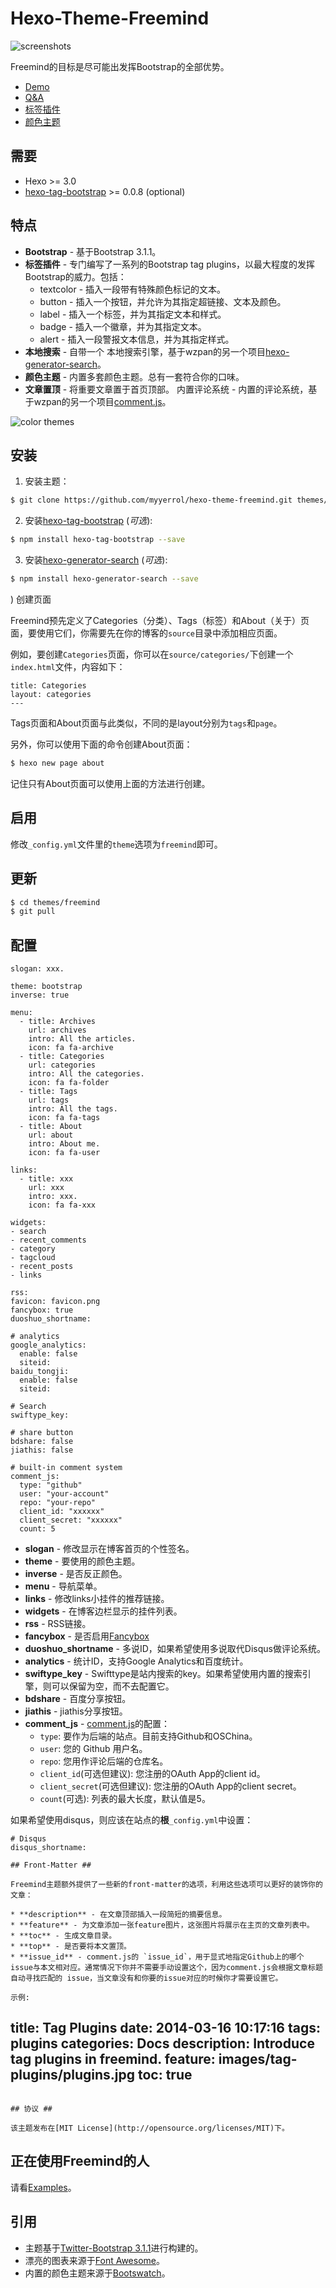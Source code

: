 Hexo-Theme-Freemind
===

![screenshots](http://wzpan.github.io/hexo-theme-freemind-blog/images/screenshots.png)

Freemind的目标是尽可能出发挥Bootstrap的全部优势。

* [Demo](http://hahack.com/hexo-theme-freemind-blog/)
* [Q&A](http://hahack.com/hexo-theme-freemind-blog/2014/03/16/qna/)
* [标签插件](http://hahack.com/hexo-theme-freemind-blog/2014/03/16/tag-plugins/)
* [颜色主题](http://hahack.com/hexo-theme-freemind-blog/2016/01/30/color-themes/)

## 需要 ##

* Hexo >= 3.0
* [hexo-tag-bootstrap](https://github.com/wzpan/hexo-tag-bootstrap) >= 0.0.8 (optional)

## 特点 ##

* **Bootstrap** - 基于Bootstrap 3.1.1。
* **标签插件** - 专门编写了一系列的Bootstrap tag plugins，以最大程度的发挥 Bootstrap的威力。包括：
  - textcolor - 插入一段带有特殊颜色标记的文本。
  - button - 插入一个按钮，并允许为其指定超链接、文本及颜色。
  - label - 插入一个标签，并为其指定文本和样式。
  - badge - 插入一个徽章，并为其指定文本。
  - alert - 插入一段警报文本信息，并为其指定样式。
* **本地搜索** - 自带一个 本地搜索引擎，基于wzpan的另一个项目[hexo-generator-search](https://github.com/paichyperiondev/hexo-generator-search)。
* **颜色主题** - 内置多套颜色主题。总有一套符合你的口味。
* **文章置顶** - 将重要文章置于首页顶部。
内置评论系统 - 内置的评论系统，基于wzpan的另一个项目[comment.js](https://github.com/wzpan/comment.js)。

![color themes](http://wzpan.github.io/hexo-theme-freemind-blog/images/color-themes.gif)

## 安装 ##

1) 安装主题：

``` sh
$ git clone https://github.com/myyerrol/hexo-theme-freemind.git themes/freemind
```

2) 安装[hexo-tag-bootstrap](https://github.com/wzpan/hexo-tag-bootstrap) (*可选*):

``` sh
$ npm install hexo-tag-bootstrap --save
```

3) 安装[hexo-generator-search](https://github.com/paichyperiondev/hexo-generator-search) (*可选*):

``` sh
$ npm install hexo-generator-search --save
```

) 创建页面

Freemind预先定义了Categories（分类）、Tags（标签）和About（关于）页面，要使用它们，你需要先在你的博客的`source`目录中添加相应页面。

例如，要创建`Categories`页面，你可以在`source/categories/`下创建一个`index.html`文件，内容如下：

```
title: Categories
layout: categories
---
```
Tags页面和About页面与此类似，不同的是layout分别为`tags`和`page`。

另外，你可以使用下面的命令创建About页面：

``` sh
$ hexo new page about
```
记住只有About页面可以使用上面的方法进行创建。

## 启用 ##

修改`_config.yml`文件里的`theme`选项为`freemind`即可。

## 更新 ##

``` sh
$ cd themes/freemind
$ git pull
```

## 配置 ##

```
slogan: xxx.

theme: bootstrap
inverse: true

menu:
  - title: Archives
    url: archives
    intro: All the articles.
    icon: fa fa-archive
  - title: Categories
    url: categories
    intro: All the categories.
    icon: fa fa-folder
  - title: Tags
    url: tags
    intro: All the tags.
    icon: fa fa-tags
  - title: About
    url: about
    intro: About me.
    icon: fa fa-user

links:
  - title: xxx
    url: xxx
    intro: xxx.
    icon: fa fa-xxx

widgets:
- search
- recent_comments
- category
- tagcloud
- recent_posts
- links

rss:
favicon: favicon.png
fancybox: true
duoshuo_shortname:

# analytics
google_analytics:
  enable: false
  siteid:
baidu_tongji:
  enable: false
  siteid:

# Search
swiftype_key:

# share button
bdshare: false
jiathis: false

# built-in comment system
comment_js:
  type: "github"
  user: "your-account"
  repo: "your-repo"
  client_id: "xxxxxx"
  client_secret: "xxxxxx"
  count: 5
```

* **slogan** - 修改显示在博客首页的个性签名。
* **theme** - 要使用的颜色主题。
* **inverse** - 是否反正颜色。
* **menu** - 导航菜单。
* **links** - 修改links小挂件的推荐链接。
* **widgets** - 在博客边栏显示的挂件列表。
* **rss** - RSS链接。
* **fancybox** - 是否启用[Fancybox](http://fancyapps.com/fancybox/)
* **duoshuo_shortname** - 多说ID，如果希望使用多说取代Disqus做评论系统。
* **analytics** -  统计ID，支持Google Analytics和百度统计。
* **swiftype_key** - Swifttype是站内搜索的key。如果希望使用内置的搜索引擎，则可以保留为空，而不去配置它。
* **bdshare** - 百度分享按钮。
* **jiathis** - jiathis分享按钮。
* **comment_js** - [comment.js](http://github.com/wzpan/comment.js)的配置：
  * `type`: 要作为后端的站点。目前支持Github和OSChina。
  * `user`: 您的 Github 用户名。
  * `repo`: 您用作评论后端的仓库名。
  * `client_id`(可选但建议): 您注册的OAuth App的client id。
  * `client_secret`(可选但建议): 您注册的OAuth App的client secret。
  * `count`(可选): 列表的最大长度，默认值是5。

如果希望使用disqus，则应该在站点的**根**`_config.yml`中设置：

```
# Disqus
disqus_shortname:

## Front-Matter ##

Freemind主题额外提供了一些新的front-matter的选项，利用这些选项可以更好的装饰你的文章：

* **description** - 在文章顶部插入一段简短的摘要信息。
* **feature** - 为文章添加一张feature图片，这张图片将展示在主页的文章列表中。
* **toc** - 生成文章目录。
* **top** - 是否要将本文置顶。
* **issue_id** - comment.js的 `issue_id`，用于显式地指定Github上的哪个issue与本文相对应。通常情况下你并不需要手动设置这个，因为comment.js会根据文章标题自动寻找匹配的 issue，当文章没有和你要的issue对应的时候你才需要设置它。

示例:

```
title: Tag Plugins
date: 2014-03-16 10:17:16
tags: plugins
categories: Docs
description: Introduce tag plugins in freemind.
feature: images/tag-plugins/plugins.jpg
toc: true
---
```

## 协议 ##

该主题发布在[MIT License](http://opensource.org/licenses/MIT)下。
```

## 正在使用Freemind的人 ##

请看[Examples](https://github.com/wzpan/freemind/wiki/Examples)。

## 引用 ##

* 主题基于[Twitter-Bootstrap 3.1.1](getbootstrap.com/3.1.1/)进行构建的。
* 漂亮的图表来源于[Font Awesome](http://fortawesome.github.io/Font-Awesome/icons/)。
* 内置的颜色主题来源于[Bootswatch](bootswatch.com)。
